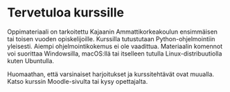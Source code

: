 # Tervetuloa kurssille

Oppimateriaali on tarkoitettu Kajaanin Ammattikorkeakoulun ensimmäisen tai toisen vuoden opiskelijoille. Kurssilla tutustutaan Python-ohjelmointiin yleisesti. Aiempi ohjelmointikokemus ei ole vaadittua. Materiaalin komennot voi suorittaa Windowsilla, macOS:llä tai itselleen tutulla Linux-distribuutiolla kuten Ubuntulla.

Huomaathan, että varsinaiset harjoitukset ja kurssitehtävät ovat muualla. Katso kurssin Moodle-sivulta tai kysy opettajalta.